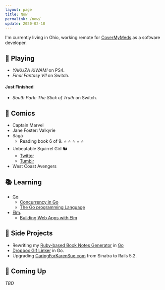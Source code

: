 ```yaml
---
layout: page
title: Now
permalink: /now/
update: 2020-02-10
---
```


I'm currently living in Ohio, working remote for [CoverMyMeds](http://covermymeds.com) as a software developer.

## :space_invader: Playing

* _YAKUZA KIWAMI_ on PS4.
* _Final Fantasy VII_ on Switch.

#### Just Finished

* _South Park: The Stick of Truth_ on Switch.

## :book: Comics

* Captain Marvel
* Jane Foster: Valkyrie
* Saga
  + Reading book 6 of 9. :star: :star: :star: :star: :star:
* Unbeatable Squirrel Girl 🐿️ 
  + [Twitter](https://twitter.com/unbeatablesg)
  + [Tumblr](https://unbeatablesquirrelgirl.tumblr.com/)
* West Coast Avengers

## :books: Learning

* [Go](https://golang.org/)
   * [Concurrency in Go](https://www.oreilly.com/library/view/concurrency-in-go/9781491941294/)
   * [The Go programming Language](http://www.gopl.io/)
* [Elm](http://elm-lang.org).
   * [Building Web Apps with Elm](https://github.com/trueheart78/book-notes/blob/master/building-web-apps-with-elm-course/README.md)

## :wrench: Side Projects

* Rewriting my [Ruby-based Book Notes Generator](https://github.com/trueheart78/book-notes-generator) in [Go](https://github.com/trueheart78/book-notes-go)
* [Dropbox Gif Linker](https://github.com/trueheart78/dropbox-gif-linker) in Go.
* Upgrading [CaringForKarenSue.com](http://www.caringforkarensue.com) from Sinatra to Rails 5.2.

## :calendar: Coming Up

_TBD_
